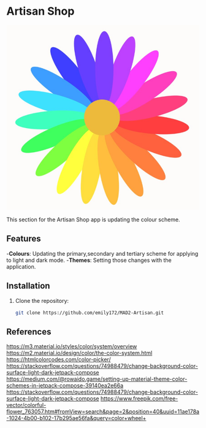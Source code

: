 # Artisan Shop

![img_8.png](img_8.png)

This section for the Artisan Shop app is updating the colour scheme.

## Features
-**Colours**: Updating the primary,secondary and tertiary scheme for applying to light and dark mode.
-**Themes**: Setting those changes with the application.

## Installation

1. Clone the repository:
   ```sh
   git clone https://github.com/emily172/MAD2-Artisan.git

## References
https://m3.material.io/styles/color/system/overview
https://m2.material.io/design/color/the-color-system.html
https://htmlcolorcodes.com/color-picker/
https://stackoverflow.com/questions/74988479/change-background-color-surface-light-dark-jetpack-compose
https://medium.com/@rowaido.game/setting-up-material-theme-color-schemes-in-jetpack-compose-39140ea2e66a
https://stackoverflow.com/questions/74988479/change-background-color-surface-light-dark-jetpack-compose
https://www.freepik.com/free-vector/colorful-flower_763057.htm#fromView=search&page=2&position=40&uuid=11ae178a-1024-4b00-b102-17b295ae56fa&query=color+wheel+
